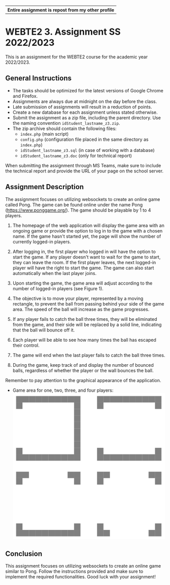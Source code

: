 <table align="center">
  <tr>
    <th>Entire assignment is repost from my other profile</th>
  </tr>
</table>

# WEBTE2 3. Assignment SS 2022/2023

This is an assignment for the WEBTE2 course for the academic year 2022/2023.

## General Instructions
- The tasks should be optimized for the latest versions of Google Chrome and Firefox.
- Assignments are always due at midnight on the day before the class.
- Late submission of assignments will result in a reduction of points.
- Create a new database for each assignment unless stated otherwise.
- Submit the assignment as a zip file, including the parent directory. Use the naming convention `idStudent_lastname_z3.zip`.
- The zip archive should contain the following files:
  - `index.php` (main script)
  - `config.php` (configuration file placed in the same directory as `index.php`)
  - `idStudent_lastname_z3.sql` (in case of working with a database)
  - `idStudent_lastname_z3.doc` (only for technical report)

When submitting the assignment through MS Teams, make sure to include the technical report and provide the URL of your page on the school server.

## Assignment Description
The assignment focuses on utilizing websockets to create an online game called Pong. The game can be found online under the name Pong (https://www.ponggame.org/). The game should be playable by 1 to 4 players.

1. The homepage of the web application will display the game area with an ongoing game or provide the option to log in to the game with a chosen name. If the game hasn't started yet, the page will show the number of currently logged-in players.

2. After logging in, the first player who logged in will have the option to start the game. If any player doesn't want to wait for the game to start, they can leave the room. If the first player leaves, the next logged-in player will have the right to start the game. The game can also start automatically when the last player joins.

3. Upon starting the game, the game area will adjust according to the number of logged-in players (see Figure 1).

4. The objective is to move your player, represented by a moving rectangle, to prevent the ball from passing behind your side of the game area. The speed of the ball will increase as the game progresses.

5. If any player fails to catch the ball three times, they will be eliminated from the game, and their side will be replaced by a solid line, indicating that the ball will bounce off it.

6. Each player will be able to see how many times the ball has escaped their control.

7. The game will end when the last player fails to catch the ball three times.

8. During the game, keep track of and display the number of bounced balls, regardless of whether the player or the wall bounces the ball.

Remember to pay attention to the graphical appearance of the application.

- Game area for one, two, three, and four players:
![Game area for one, two, three, and four players](Capture.PNG)

## Conclusion
This assignment focuses on utilizing websockets to create an online game similar to Pong. Follow the instructions provided and make sure to implement the required functionalities. Good luck with your assignment!
